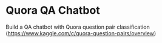 # Quora QA Chatbot

Build a QA chatbot with Quora question pair classification (https://www.kaggle.com/c/quora-question-pairs/overview)